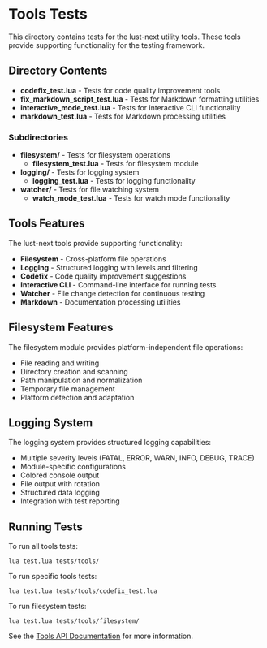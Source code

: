 # Tools Tests

This directory contains tests for the lust-next utility tools. These tools provide supporting functionality for the testing framework.

## Directory Contents

- **codefix_test.lua** - Tests for code quality improvement tools
- **fix_markdown_script_test.lua** - Tests for Markdown formatting utilities
- **interactive_mode_test.lua** - Tests for interactive CLI functionality
- **markdown_test.lua** - Tests for Markdown processing utilities

### Subdirectories

- **filesystem/** - Tests for filesystem operations
  - **filesystem_test.lua** - Tests for filesystem module
- **logging/** - Tests for logging system
  - **logging_test.lua** - Tests for logging functionality
- **watcher/** - Tests for file watching system
  - **watch_mode_test.lua** - Tests for watch mode functionality

## Tools Features

The lust-next tools provide supporting functionality:

- **Filesystem** - Cross-platform file operations
- **Logging** - Structured logging with levels and filtering
- **Codefix** - Code quality improvement suggestions
- **Interactive CLI** - Command-line interface for running tests
- **Watcher** - File change detection for continuous testing
- **Markdown** - Documentation processing utilities

## Filesystem Features

The filesystem module provides platform-independent file operations:

- File reading and writing
- Directory creation and scanning
- Path manipulation and normalization
- Temporary file management
- Platform detection and adaptation

## Logging System

The logging system provides structured logging capabilities:

- Multiple severity levels (FATAL, ERROR, WARN, INFO, DEBUG, TRACE)
- Module-specific configurations
- Colored console output
- File output with rotation
- Structured data logging
- Integration with test reporting

## Running Tests

To run all tools tests:
```
lua test.lua tests/tools/
```

To run specific tools tests:
```
lua test.lua tests/tools/codefix_test.lua
```

To run filesystem tests:
```
lua test.lua tests/tools/filesystem/
```

See the [Tools API Documentation](/docs/api/tools.md) for more information.